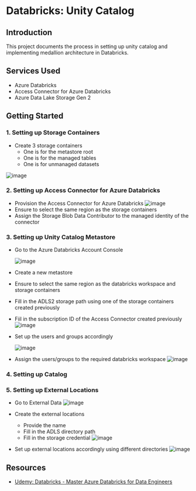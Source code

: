 # Databricks: Unity Catalog

## Introduction

This project documents the process in setting up unity catalog and implementing medallion architecture in Databricks.

## Services Used

- Azure Databricks
- Access Connector for Azure Databricks
- Azure Data Lake Storage Gen 2

## Getting Started

### 1. Setting up Storage Containers

- Create 3 storage containers
  - One is for the metastore root
  - One is for the managed tables
  - One is for unmanaged datasets

![image](https://github.com/user-attachments/assets/139ae8a1-171e-499b-abc5-9d5f00160c4c)

### 2. Setting up Access Connector for Azure Databricks

- Provision the Access Connector for Azure Databricks
  ![image](https://github.com/user-attachments/assets/ca0e1972-322d-41ae-b831-f2467dd3c1f8)
- Ensure to select the same region as the storage containers
- Assign the Storage Blob Data Contributor to the managed identity of the connector

### 3. Setting up Unity Catalog Metastore

- Go to the Azure Databricks Account Console

  ![image](https://github.com/user-attachments/assets/1bae207f-e28e-4c79-9ba3-e8cf06379553)
- Create a new metastore
 - Ensure to select the same region as the databricks workspace and storage containers
 - Fill in the ADLS2 storage path using one of the storage containers created previously
 - Fiil in the subscription ID of the Access Connector created previously
![image](https://github.com/user-attachments/assets/fa43c67c-ab34-48f9-80e1-e0f13ebbed17)
- Set up the users and groups accordingly

  ![image](https://github.com/user-attachments/assets/cf1d2316-4aec-4643-942a-30c478cce3c4)
- Assign the users/groups to the required databricks workspace
![image](https://github.com/user-attachments/assets/970b435d-c1e5-492c-a18b-60da45df1a92)

### 4. Setting up Catalog


### 5. Setting up External Locations
- Go to External Data
    ![image](https://github.com/user-attachments/assets/45d969ca-e8bb-4fc0-a1c7-4c4ed2a398b1)

- Create the external locations
  - Provide the name 
  - Fill in the ADLS directory path
  - Fill in the storage credential
  ![image](https://github.com/user-attachments/assets/fa7bc57a-8a89-4886-9e20-d4e69f1501e6)

- Set up external locations accordingly using different directories
![image](https://github.com/user-attachments/assets/5f297961-08d2-402d-9242-08f7de1bd6a2)



## Resources

- [Udemy: Databricks - Master Azure Databricks for Data Engineers](https://www.udemy.com/course/master-azure-databricks-for-data-engineers/)
